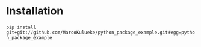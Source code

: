 # Installation
```pip install git+git://github.com/MarcoKulueke/python_package_example.git#egg=python_package_example```
